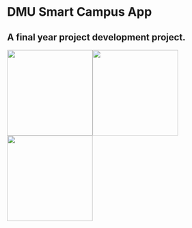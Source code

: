 # DMU Smart Campus App
## A final year project development project.

<img src="https://camo.githubusercontent.com/2c6fc335f991b6fc0d5342fc07f5472ec4707cf5/68747470733a2f2f692e696d6775722e636f6d2f414e764f6374672e706e67" width="200px"><img src="https://camo.githubusercontent.com/f6c2c39d1acf034547a438b8aef046ce7de7147c/68747470733a2f2f692e696d6775722e636f6d2f6573426c3044432e706e67" width="200px"><img src="https://camo.githubusercontent.com/3fa659471acab3f7c8258ce9dafe6be141824226/68747470733a2f2f692e696d6775722e636f6d2f373258523433392e706e67" width="200px">

